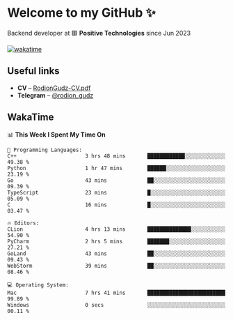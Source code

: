 # Welcome to my GitHub ✨

Backend developer at 🟥 **Positive Technologies** since Jun 2023

[![wakatime](https://wakatime.com/badge/user/f84f6fea-179f-4f5d-a4f0-4e45b7070455.svg)](https://wakatime.com/@f84f6fea-179f-4f5d-a4f0-4e45b7070455)  

  
## Useful links
- **CV** – [RodionGudz-CV.pdf](https://github.com/rodion-gudz/rodion-gudz/files/12843067/RodionGudz-CV.pdf)
- **Telegram** – [@rodion_gudz](https://t.me/rodion_gudz)

## WakaTime

<!--START_SECTION:waka-->
📊 **This Week I Spent My Time On** 

```text
💬 Programming Languages: 
C++                      3 hrs 48 mins       ████████████░░░░░░░░░░░░░   49.38 % 
Python                   1 hr 47 mins        ██████░░░░░░░░░░░░░░░░░░░   23.19 % 
Go                       43 mins             ██░░░░░░░░░░░░░░░░░░░░░░░   09.39 % 
TypeScript               23 mins             █░░░░░░░░░░░░░░░░░░░░░░░░   05.09 % 
C                        16 mins             █░░░░░░░░░░░░░░░░░░░░░░░░   03.47 % 

🔥 Editors: 
CLion                    4 hrs 13 mins       ██████████████░░░░░░░░░░░   54.90 % 
PyCharm                  2 hrs 5 mins        ███████░░░░░░░░░░░░░░░░░░   27.21 % 
GoLand                   43 mins             ██░░░░░░░░░░░░░░░░░░░░░░░   09.43 % 
WebStorm                 39 mins             ██░░░░░░░░░░░░░░░░░░░░░░░   08.46 % 

💻 Operating System: 
Mac                      7 hrs 41 mins       █████████████████████████   99.89 % 
Windows                  0 secs              ░░░░░░░░░░░░░░░░░░░░░░░░░   00.11 % 
```


<!--END_SECTION:waka-->
